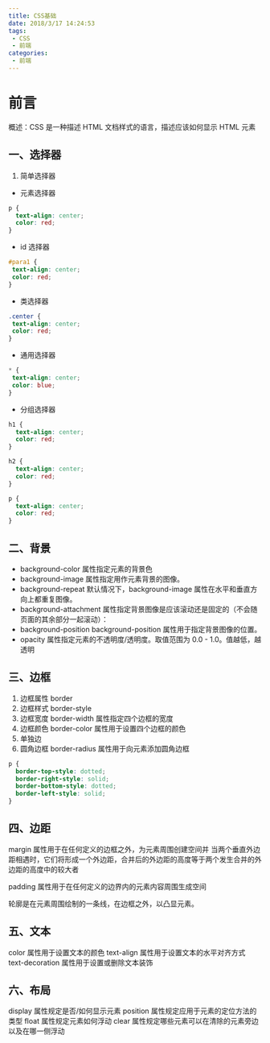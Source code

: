 ```yaml
---
title: CSS基础
date: 2018/3/17 14:24:53
tags: 
 - CSS
 - 前端
categories: 
 - 前端
---
```


# 前言

概述：CSS 是一种描述 HTML 文档样式的语言，描述应该如何显示 HTML 元素

<!-- more -->

## 一、选择器

1. 简单选择器

- 元素选择器

```CSS
p {
  text-align: center;
  color: red;
}
```

- id 选择器

 ```CSS
#para1 {
  text-align: center;
  color: red;
}
```

- 类选择器

 ```CSS
.center {
  text-align: center;
  color: red;
}
```

- 通用选择器

 ```CSS
* {
  text-align: center;
  color: blue;
}
```

- 分组选择器

```CSS
h1 {
  text-align: center;
  color: red;
}

h2 {
  text-align: center;
  color: red;
}

p {
  text-align: center;
  color: red;
}
```

## 二、背景

- background-color 属性指定元素的背景色
- background-image 属性指定用作元素背景的图像。
- background-repeat 默认情况下，background-image 属性在水平和垂直方向上都重复图像。
- background-attachment 属性指定背景图像是应该滚动还是固定的（不会随页面的其余部分一起滚动）：
- background-position background-position 属性用于指定背景图像的位置。
- opacity 属性指定元素的不透明度/透明度。取值范围为 0.0 - 1.0。值越低，越透明

## 三、边框

1. 边框属性 border
2. 边框样式 border-style
3. 边框宽度 border-width 属性指定四个边框的宽度
4. 边框颜色 border-color 属性用于设置四个边框的颜色
5. 单独边
6. 圆角边框 border-radius 属性用于向元素添加圆角边框

```CSS
p {
  border-top-style: dotted;
  border-right-style: solid;
  border-bottom-style: dotted;
  border-left-style: solid;
}
```

## 四、边距

margin 属性用于在任何定义的边框之外，为元素周围创建空间并
当两个垂直外边距相遇时，它们将形成一个外边距，合并后的外边距的高度等于两个发生合并的外边距的高度中的较大者

padding 属性用于在任何定义的边界内的元素内容周围生成空间

轮廓是在元素周围绘制的一条线，在边框之外，以凸显元素。

## 五、文本

color 属性用于设置文本的颜色
text-align 属性用于设置文本的水平对齐方式
text-decoration 属性用于设置或删除文本装饰

## 六、布局

display 属性规定是否/如何显示元素
position 属性规定应用于元素的定位方法的类型
float 属性规定元素如何浮动
clear 属性规定哪些元素可以在清除的元素旁边以及在哪一侧浮动
